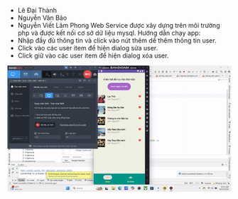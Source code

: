 - Lê Đại Thành
- Nguyễn Văn Bảo
- Nguyễn Viết Lâm Phong
Web Service được xây dựng trên môi trường php và được kết nối cơ sở dữ liệu mysql.
Hướng dẫn chạy app:
- Nhập đầy đủ thông tin và click vào nút thêm dể thêm thông tin user.
- Click vào các user item để hiện dialog sửa user.
- Click giữ vào các user item để hiện dialog xóa user.

![Demo](chayapp.gif)
